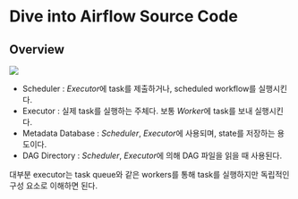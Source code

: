 # Dive into Airflow Source Code

## Overview

![](https://airflow.apache.org/docs/apache-airflow/stable/_images/arch-diag-basic.png)

- Scheduler : *Executor*에 task를 제출하거나, scheduled workflow를 실행시킨다.
- Executor : 실제 task를 실행하는 주체다. 보통 *Worker*에 task를 보내 실행시킨다.
- Metadata Database : *Scheduler*, *Executor*에 사용되며, state를 저장하는 용도이다.
- DAG Directory :  *Scheduler*, *Executor*에 의해 DAG 파일을 읽을 때 사용된다.

대부분 executor는 task queue와 같은 workers를 통해 task를 실행하지만 독립적인 구성 요소로 이해하면 된다. 